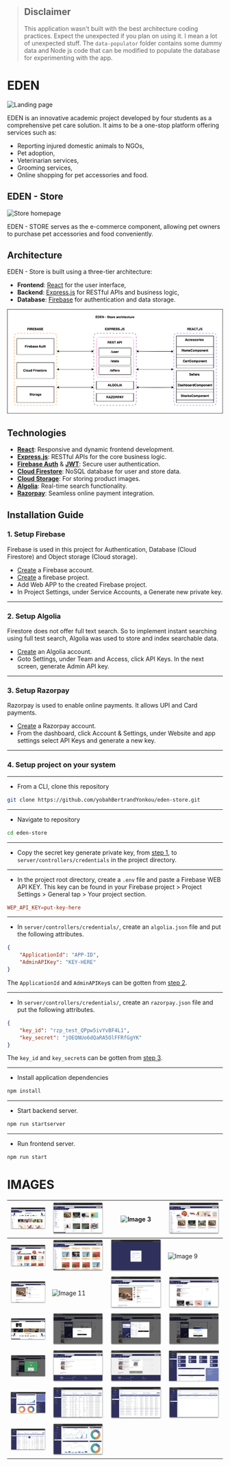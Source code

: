 > ## Disclaimer
> This application wasn't built with the best architecture coding practices. Expect the unexpected if you plan on using it. I mean a lot of unexpected stuff. The `data-populator` folder contains some dummy data and Node js code that can be modified to populate the database for experimenting with the app.

# EDEN

![Landing page](./images/4.png)

EDEN is an innovative academic project developed by four students as a comprehensive pet care solution. It aims to be a one-stop platform offering services such as:

- Reporting injured domestic animals to NGOs,
- Pet adoption,
- Veterinarian services,
- Grooming services,
- Online shopping for pet accessories and food.

## EDEN - Store

![Store homepage](./images/store-home.png)

EDEN - STORE serves as the e-commerce component, allowing pet owners to purchase pet accessories and food conveniently.

## Architecture

EDEN - Store is built using a three-tier architecture:

- **Frontend**: [React](https://react.dev/) for the user interface,
- **Backend**: [Express.js](https://expressjs.com/) for RESTful APIs and business logic,
- **Database**: [Firebase](https://firebase.google.com/) for authentication and data storage.

![EDEN - Architecture](./images/eden-store-archi.png)

## Technologies

- **[React](https://react.dev/)**: Responsive and dynamic frontend development.
- **[Express.js](https://expressjs.com/)**: RESTful APIs for the core business logic.
- **[Firebase Auth](https://firebase.google.com/docs/auth)** & **[JWT](https://jwt.io/)**: Secure user authentication.
- **[Cloud Firestore](https://firebase.google.com/docs/firestore)**: NoSQL database for user and store data.
- **[Cloud Storage](https://firebase.google.com/docs/storage)**: For storing product images.
- **[Algolia](https://www.algolia.com/)**: Real-time search functionality.
- **[Razorpay](https://razorpay.com/)**: Seamless online payment integration.

## Installation Guide

### 1. Setup Firebase

Firebase is used in this project for Authentication, Database (Cloud Firestore) and Object storage (Cloud storage).

- [Create](https://console.firebase.google.com) a Firebase account.
- [Create](https://console.firebase.google.com/u/1/) a firebase project.
- Add Web APP to the created Firebase project.
- In Project Settings, under Service Accounts, a Generate new private key.

***

### 2. Setup Algolia

Firestore does not offer full text search. So to implement instant searching using full test search, Algolia was used to store and index searchable data.

- [Create](https://dashboard.algolia.com/users/sign_up) an Algolia account.
- Goto Settings, under Team and Access, click API Keys. In the next screen, generate Admin API key.
  
***

### 3. Setup Razorpay

Razorpay is used to enable online payments. It allows UPI and Card payments.

- [Create](https://easy.razorpay.com/onboarding) a Razorpay account.
- From the dashboard, click Account & Settings, under Website and app settings select API Keys and generate a new key.

***

### 4. Setup project on your system

***

- From a CLI, clone this repository

```bash
git clone https://github.com/yobahBertrandYonkou/eden-store.git
```

***

- Navigate to repository

```bash
cd eden-store
```

***

- Copy the secret key generate private key, from [step 1](#1-setup-firebase), to `server/controllers/credentials` in the project directory.

***

- In the project root directory, create a `.env` file and paste a Firebase WEB API KEY. This key can be found in your Firebase project > Project Settings > General tap > Your project section.

```conf
WEP_API_KEY=put-key-here
```

***

- In `server/controllers/credentials/`, create an `algolia.json` file and put the following attributes.
  
```json
{
    "ApplicationId": "APP-ID",
    "AdminAPIKey": "KEY-HERE"
}
```
The `ApplicationId` and `AdminAPIKey`s can be gotten from [step 2](#2-setup-algolia).

***

- In `server/controllers/credentials/`, create an `razorpay.json` file and put the following attributes.
  
```json
{
    "key_id": "rzp_test_QPpw5ivYvBF4L1",
    "key_secret": "jOEQNUo6dQaRA5OlFFRfGgYK"
}
```
The `key_id` and `key_secret`s can be gotten from [step 3](#3-setup-razorpay).

***

- Install application dependencies

```bash
npm install 
```

***

- Start backend server.

```bash
npm run startserver
```

***

- Run frontend server.

```bash
npm run start
``` 

# IMAGES

| ![Image 1](images/1.png)  | ![Image 2](images/2.png)  | ![Image 3](images/3.png)  | ![Image 5](images/5.png)  |
|---------------------------|---------------------------|---------------------------|---------------------------|
| ![Image 6](images/6.png)  | ![Image 7](images/7.png)  | ![Image 8](images/8.png)  | ![Image 9](images/9.png)  |
| ![Image 10](images/10.png) | ![Image 11](images/11.png) | ![Image 12](images/12.png) | ![Image 13](images/13.png) |
| ![Image 14](images/14.png) | ![Image 15](images/15.png) | ![Image 16](images/16.png) | ![Image 17](images/17.png) |
| ![Image 18](images/18.png) | ![Image 19](images/19.png) | ![Image 20](images/20.png) | ![Image 21](images/21.png) |
| ![Image 22](images/22.png) | ![Image 23](images/23.png) | ![Image 24](images/24.png) | ![Image 25](images/25.png) |
| ![Image 26](images/26.png) | ![Image 27](images/27.png) |
